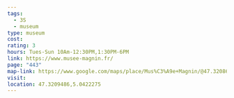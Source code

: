 ```yaml
---
tags:
  - 3S
  - museum
type: museum
cost: 
rating: 3
hours: Tues-Sun 10Am-12:30PM,1:30PM-6PM
link: https://www.musee-magnin.fr/
page: "443"
map-link: https://www.google.com/maps/place/Mus%C3%A9e+Magnin/@47.3208678,5.0418505,19.83z/data=!4m6!3m5!1s0x47f29de85e40f835:0x7931bd148c5539f2!8m2!3d47.3209371!4d5.0422566!16s%2Fm%2F0gmgd7l?entry=ttu&g_ep=EgoyMDI0MDkyNS4wIKXMDSoASAFQAw%3D%3D
visit: 
location: 47.3209486,5.0422275
---
```

